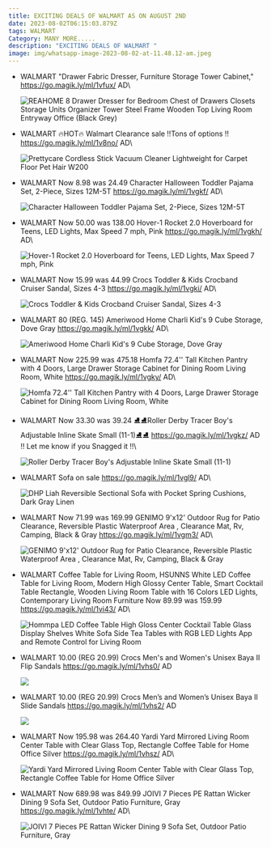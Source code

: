 ```yaml
---
title: EXCITING DEALS OF WALMART AS ON AUGUST 2ND
date: 2023-08-02T06:15:03.879Z
tags: WALMART
Category: MANY MORE.....
description: "EXCITING DEALS OF WALMART "
image: img/whatsapp-image-2023-08-02-at-11.48.12-am.jpeg
---
```

* WALMART 
   "Drawer Fabric Dresser, Furniture Storage Tower Cabinet,"
  https://go.magik.ly/ml/1vfux/
  AD\

  ![REAHOME 8 Drawer Dresser for Bedroom Chest of Drawers Closets Storage Units Organizer Tower Steel Frame Wooden Top Living Room Entryway Office (Black Grey)](https://i5.walmartimages.com/asr/c120df38-b542-42c2-8d63-eb882769d2af.259b334ac0f0a69748ee1525acf73c94.jpeg?odnHeight=768&odnWidth=768&odnBg=FFFFFF)
* WALMART
  🔥HOT🔥
  Walmart Clearance sale 
  ‼️Tons of options ‼️
  https://go.magik.ly/ml/1v8no/
  AD\

  ![Prettycare Cordless Stick Vacuum Cleaner Lightweight for Carpet Floor Pet Hair W200](https://i5.walmartimages.com/asr/f475d70c-2781-4257-9287-1d2ec3ddf191.d63de166122540a585f3a8342077ccd8.jpeg?odnHeight=768&odnWidth=768&odnBg=FFFFFF)
* WALMART
  Now 8.98 was 24.49
  Character Halloween Toddler Pajama Set, 2-Piece, Sizes 12M-5T
  https://go.magik.ly/ml/1vgkf/
  AD\

  ![Character Halloween Toddler Pajama Set, 2-Piece, Sizes 12M-5T](https://i5.walmartimages.com/seo/Character-Halloween-Toddler-Pajama-Set-2-Piece-Sizes-12M-5T_77ef2f1b-fdcd-4113-8c0a-d98be9bf53cb.c6068952f6fd06d07a0fbf7de74250a7.jpeg?odnHeight=768&odnWidth=768&odnBg=FFFFFF)
* WALMART
  Now 50.00 was 138.00
  Hover-1 Rocket 2.0 Hoverboard for Teens, LED Lights, Max Speed 7 mph, Pink
  https://go.magik.ly/ml/1vgkh/
  AD\

  ![Hover-1 Rocket 2.0 Hoverboard for Teens, LED Lights, Max Speed 7 mph, Pink](https://i5.walmartimages.com/seo/Hover-1-Rocket-2-0-Hoverboard-Pink-LED-Lights-Max-Weight-160-Lbs-Max-Speed-7-Mph-Max-Distance-3-Miles_b5977460-e2ea-4a79-8221-3798858e97f4.3dde6b6db5972326327684647f2ef806.jpeg?odnHeight=612&odnWidth=612&odnBg=FFFFFF)
* WALMART
  Now 15.99 was 44.99
  Crocs Toddler & Kids Crocband Cruiser Sandal, Sizes 4-3
  https://go.magik.ly/ml/1vgki/
  AD\

  ![Crocs Toddler & Kids Crocband Cruiser Sandal, Sizes 4-3](https://i5.walmartimages.com/seo/Crocs-Toddler-Kids-Crocband-Cruiser-Sandal-Sizes-4-3_b9a9b972-e404-4aea-ac02-dffa33e0459e.721b035910d42a2c7763924e53ac273f.jpeg?odnHeight=768&odnWidth=768&odnBg=FFFFFF)
* WALMART
  80 (REG. 145)
  Ameriwood Home Charli Kid's 9 Cube Storage, Dove Gray
  https://go.magik.ly/ml/1vgkk/
  AD\

  ![Ameriwood Home Charli Kid's 9 Cube Storage, Dove Gray](https://i5.walmartimages.com/seo/Ameriwood-Home-Charli-Kid-s-9-Cube-Storage-Dove-Gray_6510a42f-a60c-4fbc-a779-4d5dd87c5524.6739216432b391ae17fbfbe015fa381e.jpeg?odnHeight=2000&odnWidth=2000&odnBg=FFFFFF)
* WALMART
  Now 225.99 was 475.18
  Homfa 72.4'' Tall Kitchen Pantry with 4 Doors, Large Drawer Storage Cabinet for Dining Room Living Room, White
  https://go.magik.ly/ml/1vgky/
  AD\

  ![Homfa 72.4'' Tall Kitchen Pantry with 4 Doors, Large Drawer Storage Cabinet for Dining Room Living Room, White](https://i5.walmartimages.com/asr/b8d3f331-f9c7-4030-96e1-9c993be13d4d.a3cf58b02ec3ff2431bb343bfbf9be18.jpeg?odnHeight=768&odnWidth=768&odnBg=FFFFFF)
* WALMART
  Now 33.30 was 39.24
  ⛸️⛸️Roller Derby Tracer Boy's Adjustable Inline Skate Small (11-1)⛸️⛸️
  https://go.magik.ly/ml/1vgkz/
  AD
  ‼ Let me know if you Snagged it ‼\

  ![Roller Derby Tracer Boy's Adjustable Inline Skate Small (11-1)](https://i5.walmartimages.com/seo/Roller-Derby-Tracer-Boy-s-Adjustable-Inline-Skate-Small-11-1_67d07b17-c855-4fab-a17a-cdabf22143ab_1.6915d287fb09eb188d89cffa09637a72.jpeg?odnHeight=2000&odnWidth=2000&odnBg=FFFFFF)
* WALMART
  Sofa on sale
  https://go.magik.ly/ml/1vgl9/
  AD\

  ![DHP Liah Reversible Sectional Sofa with Pocket Spring Cushions, Dark Gray Linen](https://i5.walmartimages.com/seo/DHP-Liah-Reversible-Sectional-Sofa-with-Pocket-Spring-Cushions-Dark-Gray-Linen_34692acd-c74a-4357-9362-1d03f3d9b516.0e7e14ae2e6db50cb1b19d8228b8b733.jpeg?odnHeight=2000&odnWidth=2000&odnBg=FFFFFF)
* WALMART
  Now 71.99 was 169.99
  GENIMO 9'x12' Outdoor Rug for Patio Clearance, Reversible Plastic Waterproof Area , Clearance Mat, Rv, Camping, Black & Gray
  https://go.magik.ly/ml/1vgm3/
  AD\

  ![GENIMO 9'x12' Outdoor Rug for Patio Clearance, Reversible Plastic Waterproof Area , Clearance Mat, Rv, Camping, Black & Gray](https://i5.walmartimages.com/asr/faa66cc4-9b79-4181-8214-688bab457f5c.38d0a1c041e691e2cbfa1e49741bd09e.jpeg?odnHeight=768&odnWidth=768&odnBg=FFFFFF)
* WALMART
  Coffee Table for Living Room,
  HSUNNS White LED Coffee Table for Living Room, Modern High Glossy Center Table, Smart Cocktail Table Rectangle, Wooden Living Room Table with 16 Colors LED Lights, Contemporary Living Room Furniture
  Now 89.99 was 159.99
  https://go.magik.ly/ml/1vi43/
  AD\

  ![Hommpa LED Coffee Table High Gloss Center Cocktail Table Glass Display Shelves White Sofa Side Tea Tables with RGB LED Lights App and Remote Control for Living Room](https://i5.walmartimages.com/asr/ef6f50ff-31af-436b-a43b-fef78cfa7012.343f53099c12108942b19b6cbab87ada.jpeg?odnHeight=768&odnWidth=768&odnBg=FFFFFF)
* WALMART
  10.00 (REG 20.99)
  Crocs Men's and Women's Unisex Baya II Flip Sandals
  https://go.magik.ly/ml/1vhs0/
  AD

  ![](img/whatsapp-image-2023-08-02-at-11.56.53-am.jpeg)
* WALMART
  10.00 (REG 20.99)
  Crocs Men’s and Women’s Unisex Baya II Slide Sandals
  https://go.magik.ly/ml/1vhs2/
  AD

  ![](img/whatsapp-image-2023-08-02-at-11.57.11-am.jpeg)
* WALMART
  Now 195.98 was 264.40
  Yardi Yard Mirrored Living Room Center Table with Clear Glass Top, Rectangle Coffee Table for Home Office Silver
  https://go.magik.ly/ml/1vhsz/
  AD\

  ![Yardi Yard Mirrored Living Room Center Table with Clear Glass Top, Rectangle Coffee Table for Home Office Silver](https://i5.walmartimages.com/asr/7ebc6484-303f-4ec5-9e11-eaba3fb4c889.572f857a7495ba87bd01dc17803abbf8.jpeg?odnHeight=768&odnWidth=768&odnBg=FFFFFF)
* WALMART
  Now 689.98 was 849.99
  JOIVI 7 Pieces PE Rattan Wicker Dining 9 Sofa Set, Outdoor Patio Furniture, Gray
  https://go.magik.ly/ml/1vhte/
  AD\

  ![JOIVI 7 Pieces PE Rattan Wicker Dining 9 Sofa Set, Outdoor Patio Furniture, Gray](https://i5.walmartimages.com/asr/54f94d57-96f9-4973-af4c-4738b8f5fd99.f99ecfc9ee98dd3eeeda5a914b21e82e.jpeg?odnHeight=2000&odnWidth=2000&odnBg=FFFFFF)